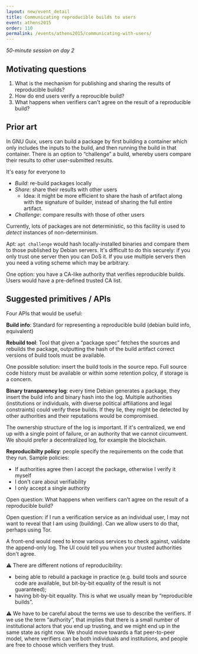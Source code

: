```yaml
---
layout: new/event_detail
title: Communicating reproducible builds to users
event: athens2015
order: 110
permalink: /events/athens2015/communicating-with-users/
---
```


*50-minute session on day 2*

Motivating questions
--------------------

 1. What is the mechanism for publishing and sharing the results of reproducible builds?
 2. How do end users verify a reproucible build?
 3. What happens when verifiers can't agree on the result of a reproducible build?

Prior art
---------

In GNU Guix, users can build a package by first building a container which only includes the inputs to the build, and then running the build in that container. There is an option to “challenge” a build, whereby users compare their results to other user-submitted results.

It's easy for everyone to

 * *Build*: re-build packages locally
 * *Share*: share their results with other users
   - Idea: it might be more efficient to share the hash of artifact along with the
     signature of builder, instead of sharing the full entire artifact.
 * *Challenge*: compare results with those of other users

Currently, lots of packages are not deterministic, so this facility is used to _detect_ instances of non-determinism.

Apt: `apt challenge` would hash locally-installed binaries and compare them to those published by Debian servers. It's difficult to do this securely: if you only trust one server then you can DoS it. If you use multiple servers then you need a voting scheme which may be arbitrary.

One option: you have a CA-like authority that verifies reproducible builds. Users would have a pre-defined trusted CA list.

Suggested primitives / APIs
---------------------------

Four APIs that would be useful:

**Build info**: Standard for representing a reproducible build (debian build info, equivalent)

**Rebuild tool**: Tool that given a “package spec” fetches the sources and rebuilds the package, outputting the hash of the build artifact
correct versions of build tools must be available.

One possible solution: insert the build tools in the source repo. Full source code history must be available or within some retention policy, if storage is a concern.

**Binary transparency log**: every time Debian generates a package, they insert the build info and binary hash into the log. Multiple authorities (institutions or individuals, with diverse political affiliations and legal constraints) could verify these builds. If they lie, they might be detected by other authorities and their reputations would be compromised.

The ownership structure of the log is important. If it's centralized, we end up with a single point of failure, or an authority that we cannot circumvent. We should prefer a decentralized log, for example the blockchain.

**Reproducibilty policy**: people specify the requirements on the code that they run. Sample policies:

 * If authorities agree then I accept the package, otherwise I verify it myself
 * I don't care about verifiability
 * I only accept a single authority

Open question: What happens when verifiers can't agree on the result of a reproducible build?

Open question: if I run a verification service as an individual user, I may not want to reveal that I am using (building). Can we allow users to do that, perhaps using Tor.

A front-end would need to know various services to check against, validate the append-only log. The UI could tell you when your trusted authorities don't agree.

⚠ There are different notions of reproducibility:

 * being able to rebuild a package in practice (e.g. build tools and source code are available, but bit-by-bit equality of the result is not guaranteed);
 * having bit-by-bit equality. This is what we usually mean by “reproducible builds”.

⚠ We have to be careful about the terms we use to describe the verifiers. If we use the term “authority”, that implies that there is a small number of institutional actors that you end up trusting, and we might end up in the same state as right now. We should move towards a flat peer-to-peer model, where verifiers can be both individuals and institutions, and people are free to choose which verifiers they trust.
